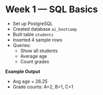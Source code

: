 # Week 1 — SQL Basics

- Set up PostgreSQL
- Created database `ai_bootcamp`
- Built table `students`
- Inserted 4 sample rows
- Queries:
  - Show all students
  - Average age
  - Count grades

**Example Output**
- Avg age = 26.25
- Grade counts: A=2, B=1, C=1
